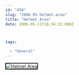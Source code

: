 ```yaml
---
id: "456"
slug: "2006-05-helmet-area"
title: "Helmet Area"
date: 2006-05-11T16:34:32.000Z



tags:

  - "General"
---
```

<div class="sqs-html-content">
  <div style="float: left; margin-right: 10px; margin-bottom: 10px;"> <a href="http://www.flickr.com/photos/mclazarus/144718723/" title="Helmet Area"><img src="http://static.flickr.com/51/144718723_fd4d3b6c4f_m.jpg" alt="Helmet Area" style="border: solid 2px #000000;" /></a>
</div>
<p><br clear="all" /></p>
</div>
